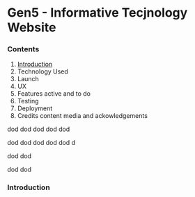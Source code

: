 # Gen5 - Informative Tecjnology Website

### Contents

1. [Introduction](Introduction) 
2. Technology Used
3. Launch
4. UX
5. Features active and to do
6. Testing
7. Deployment
8. Credits content media and ackowledgements


dod
dod
dod
dod
dod

dod
dod
dod
dod
dod
d

dod
dod

dod
dod

### Introduction




